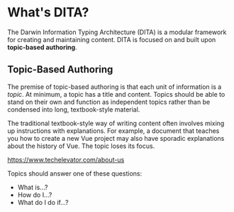 # What's DITA?

The Darwin Information Typing Architecture (DITA) is a modular framework for creating and maintaining content. DITA is focused on and built upon **topic-based authoring**. 

## Topic-Based Authoring

The premise of topic-based authoring is that each unit of information is a _topic_. At minimum, a topic has a title and content. Topics should be able to stand on their own and function as independent topics rather than be condensed into long, textbook-style material. 

The traditional textbook-style way of writing content often involves mixing up instructions with explanations. For example, a document that teaches you how to create a new Vue project may also have sporadic explanations about the history of Vue. The topic loses its focus.

https://www.techelevator.com/about-us

Topics should answer one of these questions:

* What is...?
* How do I...?
* What do I do if...?

